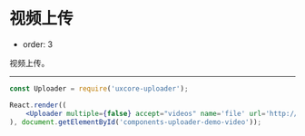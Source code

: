#  视频上传

- order: 3

视频上传。

---

````jsx
const Uploader = require('uxcore-uploader');

React.render((
    <Uploader multiple={false} accept="videos" name='file' url='http://test.yanbingbing.com/upload.php' />
), document.getElementById('components-uploader-demo-video'));
````
